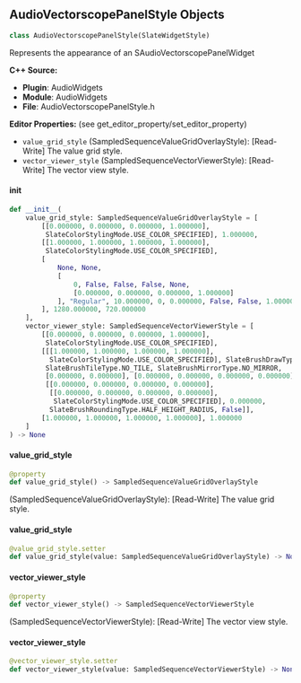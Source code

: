 ## AudioVectorscopePanelStyle Objects

```python
class AudioVectorscopePanelStyle(SlateWidgetStyle)
```

Represents the appearance of an SAudioVectorscopePanelWidget

**C++ Source:**

- **Plugin**: AudioWidgets
- **Module**: AudioWidgets
- **File**: AudioVectorscopePanelStyle.h

**Editor Properties:** (see get_editor_property/set_editor_property)

- ``value_grid_style`` (SampledSequenceValueGridOverlayStyle):  [Read-Write] The value grid style.
- ``vector_viewer_style`` (SampledSequenceVectorViewerStyle):  [Read-Write] The vector view style.

<a id="unreal.AudioVectorscopePanelStyle.__init__"></a>

#### __init__

```python
def __init__(
    value_grid_style: SampledSequenceValueGridOverlayStyle = [
        [[0.000000, 0.000000, 0.000000, 1.000000],
         SlateColorStylingMode.USE_COLOR_SPECIFIED], 1.000000,
        [[1.000000, 1.000000, 1.000000, 1.000000],
         SlateColorStylingMode.USE_COLOR_SPECIFIED],
        [
            None, None,
            [
                0, False, False, False, None,
                [0.000000, 0.000000, 0.000000, 1.000000]
            ], "Regular", 10.000000, 0, 0.000000, False, False, 1.000000
        ], 1280.000000, 720.000000
    ],
    vector_viewer_style: SampledSequenceVectorViewerStyle = [
        [[0.000000, 0.000000, 0.000000, 1.000000],
         SlateColorStylingMode.USE_COLOR_SPECIFIED],
        [[[1.000000, 1.000000, 1.000000, 1.000000],
          SlateColorStylingMode.USE_COLOR_SPECIFIED], SlateBrushDrawType.IMAGE,
         SlateBrushTileType.NO_TILE, SlateBrushMirrorType.NO_MIRROR,
         [0.000000, 0.000000], [0.000000, 0.000000, 0.000000, 0.000000], None,
         [[0.000000, 0.000000, 0.000000, 0.000000],
          [[0.000000, 0.000000, 0.000000, 0.000000],
           SlateColorStylingMode.USE_COLOR_SPECIFIED], 0.000000,
          SlateBrushRoundingType.HALF_HEIGHT_RADIUS, False]],
        [1.000000, 1.000000, 1.000000, 1.000000], 1.000000
    ]
) -> None
```

<a id="unreal.AudioVectorscopePanelStyle.value_grid_style"></a>

#### value_grid_style

```python
@property
def value_grid_style() -> SampledSequenceValueGridOverlayStyle
```

(SampledSequenceValueGridOverlayStyle):  [Read-Write] The value grid style.

<a id="unreal.AudioVectorscopePanelStyle.value_grid_style"></a>

#### value_grid_style

```python
@value_grid_style.setter
def value_grid_style(value: SampledSequenceValueGridOverlayStyle) -> None
```

<a id="unreal.AudioVectorscopePanelStyle.vector_viewer_style"></a>

#### vector_viewer_style

```python
@property
def vector_viewer_style() -> SampledSequenceVectorViewerStyle
```

(SampledSequenceVectorViewerStyle):  [Read-Write] The vector view style.

<a id="unreal.AudioVectorscopePanelStyle.vector_viewer_style"></a>

#### vector_viewer_style

```python
@vector_viewer_style.setter
def vector_viewer_style(value: SampledSequenceVectorViewerStyle) -> None
```

<a id="unreal.SampledSequenceVectorViewerStyle"></a>